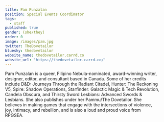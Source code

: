 ```yaml
---
title: Pam Punzalan
position: Special Events Coordinator
tags:
  - staff
published: true
gender: (she/they)
order: 0
image: /images/pam.jpg
twitter: TheDovetailor
bluesky: thedovetailor
website_name: thedovetailor.carrd.co
website_url: 'https://thedovetailor.carrd.co/'
---
```


Pam Punzalan is a queer, Filipino Nebula-nominated, award-winning writer, designer, editor, and consultant based in Canada. Some of her credits include D\&D: Journeys Through the Radiant Citadel, Hunter: The Reckoning V5, Spire: Shadow Operations, Starfinder: Galactic Magic & Tech Revolution, Candela Obscura, and Thirsty Sword Lesbians: Advanced Swords & Lesbians. She also publishes under her Pammu/The Dovetailor. She believes in making games that engage with the intersections of violence, joy, intimacy, and rebellion, and is also a loud and proud voice from RPGSEA.

